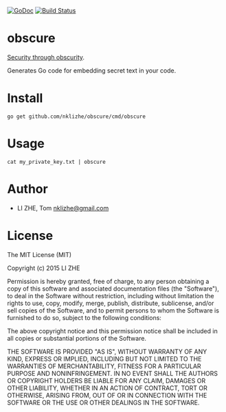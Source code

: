 [![GoDoc](https://godoc.org/github.com/nklizhe/obscure?status.svg)](https://godoc.org/github.com/nklizhe/obscure) [![Build Status](https://travis-ci.org/nklizhe/obscure.svg?branch=master)](https://travis-ci.org/nklizhe/obscure)

obscure
=======
[Security through obscurity](https://en.wikipedia.org/wiki/Security_through_obscurity).

Generates Go code for embedding secret text in your code.

# Install
```
go get github.com/nklizhe/obscure/cmd/obscure
```

# Usage
```
cat my_private_key.txt | obscure
```

# Author

* LI ZHE, Tom <nklizhe@gmail.com>

# License
The MIT License (MIT)

Copyright (c) 2015 LI ZHE

Permission is hereby granted, free of charge, to any person obtaining a copy
of this software and associated documentation files (the "Software"), to deal
in the Software without restriction, including without limitation the rights
to use, copy, modify, merge, publish, distribute, sublicense, and/or sell
copies of the Software, and to permit persons to whom the Software is
furnished to do so, subject to the following conditions:

The above copyright notice and this permission notice shall be included in all
copies or substantial portions of the Software.

THE SOFTWARE IS PROVIDED "AS IS", WITHOUT WARRANTY OF ANY KIND, EXPRESS OR
IMPLIED, INCLUDING BUT NOT LIMITED TO THE WARRANTIES OF MERCHANTABILITY,
FITNESS FOR A PARTICULAR PURPOSE AND NONINFRINGEMENT. IN NO EVENT SHALL THE
AUTHORS OR COPYRIGHT HOLDERS BE LIABLE FOR ANY CLAIM, DAMAGES OR OTHER
LIABILITY, WHETHER IN AN ACTION OF CONTRACT, TORT OR OTHERWISE, ARISING FROM,
OUT OF OR IN CONNECTION WITH THE SOFTWARE OR THE USE OR OTHER DEALINGS IN THE
SOFTWARE.


